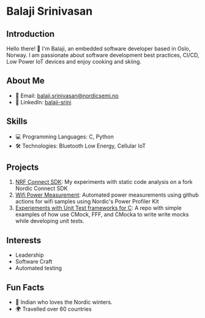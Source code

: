 # Balaji Srinivasan

## Introduction

Hello there! 👋 I'm Balaji, an embedded software developer based in Oslo, Norway. I am passionate about software development best practices, CI/CD, Low Power IoT devices and enjoy cooking and skiing.

## About Me

- 📧 Email: balaji.srinivasan@nordicsemi.no
- 📱 LinkedIn: [balaji-srini](https://www.linkedin.com/in/balaji-srini/)

## Skills

- 💻 Programming Languages: C, Python
- 🛠️ Technologies: Bluetooth Low Energy, Cellular IoT

## Projects

1. [NRF Connect SDK](https://github.com/balaji-nordic/sdk-nrf): My experiments with static code analysis on a fork Nordic Connect SDK
2. [Wifi Power Measurement](https://github.com/balaji-nordic/wifi-power-meas-test): Automated power measurements using github actions for wifi samples using Nordic's Power Profiler Kit 
3. [Experiements with Unit Test frameworks for C](https://github.com/balaji-nordic/unit-test-experiments): A repo with simple examples of how use CMock, FFF, and CMocka to write write mocks while developing unit tests. 

## Interests

- Leadership
- Software Craft
- Automated testing

## Fun Facts

- :ski: Indian who loves the Nordic winters.
- :earth_africa: Travelled over 60 countries
